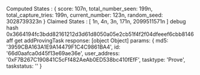 Computed States : {
score: 107n,
total_number_seen: 199n,
total_capture_tries: 199n,
current_number: 123n,
random_seed: 3028739323n
}
Claimed States : [ 1n, 4n, 3n, 171n, 2099511571n ]
debug hash 0x3664194fc3bdd82161212d3d61d8050a05e2cb51f4f2f04dfeeef6cbb8146aff
get addProvingTask response: [object Object]
params: {
md5: '3959CBA163A1E9A14479F1C4C9861BA4',
id: '66d0aafca0d45f13e69ae36e',
user_address: '0xF7B267C190841C5cFf482AeAb0ED538bc410fEfF',
tasktype: 'Prove',
taskstatus: ''
}
